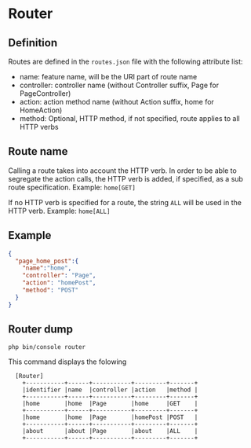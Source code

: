 # Router
## Definition
Routes are defined in the `routes.json` file with the following attribute list:

* name: feature name, will be the URI part of route name
* controller: controller name (without Controller suffix, Page for PageController)
* action: action method name (without Action suffix, home for HomeAction)
* method: Optional, HTTP method, if not specified, route applies to all HTTP verbs

## Route name
Calling a route takes into account the HTTP verb. In order to be able to segregate the action calls, the HTTP verb is added, if specified, as a sub route specification.
Example: `home[GET]`

If no HTTP verb is specified for a route, the string `ALL` will be used in the HTTP verb.
Example: `home[ALL]`

## Example
``` json
{  
  "page_home_post":{
    "name":"home",
    "controller": "Page",
    "action": "homePost",
    "method": "POST"
  }
}
```

## Router dump
```
php bin/console router
```
This command displays the folowing
```
  [Router]
    +-----------+------+-----------+---------+-------+
    |identifier |name  |controller |action   |method |
    +-----------+------+-----------+---------+-------+
    |home       |home  |Page       |home     |GET    |
    +-----------+------+-----------+---------+-------+
    |home       |home  |Page       |homePost |POST   |
    +-----------+------+-----------+---------+-------+
    |about      |about |Page       |about    |ALL    |
    +-----------+------+-----------+---------+-------+
```
